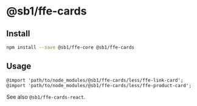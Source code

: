 # @sb1/ffe-cards

## Install

```bash
npm install --save @sb1/ffe-core @sb1/ffe-cards
```

## Usage

```less
@import 'path/to/node_modules/@sb1/ffe-cards/less/ffe-link-card';
@import 'path/to/node_modules/@sb1/ffe-cards/less/ffe-product-card';
```

See also `@sb1/ffe-cards-react`.
